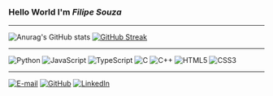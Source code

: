 ### Hello World I'm *Filipe Souza* 

------------
![Anurag's GitHub stats](https://github-readme-stats.vercel.app/api?username=Filipesouzax&theme=great-gatsby&show_icons=true)
[![GitHub Streak](https://streak-stats.demolab.com?user=Filipesouzax&theme=great-gatsby)](https://git.io/streak-stats)
___________

![Python](https://img.shields.io/badge/python-3670A0?style=for-the-badge&logo=python&logoColor=ffdd54)
![JavaScript](https://img.shields.io/badge/JavaScript-F7DF1E?style=for-the-badge&logo=javascript&logoColor=black)
![TypeScript](https://img.shields.io/badge/TypeScript-007ACC?style=for-the-badge&logo=typescript&logoColor=white)
![C](https://img.shields.io/badge/C-00599C?style=for-the-badge&logo=c&logoColor=white)
![C++](https://img.shields.io/badge/C%2B%2B-00599C?style=for-the-badge&logo=c%2B%2B&logoColor=white)
![HTML5](https://img.shields.io/badge/HTML5-E34F26?style=for-the-badge&logo=html5&logoColor=white)
![CSS3](https://img.shields.io/badge/CSS3-1572B6?style=for-the-badge&logo=css3&logoColor=white)


___________
[![E-mail](https://img.shields.io/badge/-Email-000?style=for-the-badge&logo=gmail&logoColor=007BFF)](mailto:filipesworks@gmail.com)
[![GitHub](https://img.shields.io/badge/GitHbt-000?style=for-the-badge&logo=github&logoColor=white)](+https://github.com/Filipesouzax)
[![LinkedIn](https://img.shields.io/badge/LinkedIn-000?style=for-the-badge&logo=linkedin&logoColor=0E76A8)](https://www.linkedin.com/in/filipe-souza-777359146/)  

<!---
Filipesouzax/Filipesouzax is a ✨ special ✨ repository because its `README.md` (this file) appears on your GitHub profile.
You can click the Preview link to take a look at your changes.
--->
